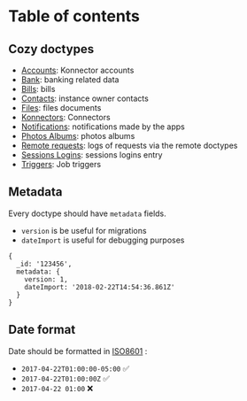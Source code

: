 Table of contents
=================

## Cozy doctypes

- [Accounts](io.cozy.accounts.md): Konnector accounts
- [Bank](io.cozy.bank.md): banking related data
- [Bills](io.cozy.bills.md): bills
- [Contacts](io.cozy.contacts.md): instance owner contacts
- [Files](io.cozy.files.md): files documents
- [Konnectors](io.cozy.konnectors): Connectors
- [Notifications](io.cozy.notifications.md): notifications made by the apps
- [Photos Albums](io.cozy.photos.albums.md): photos albums
- [Remote requests](io.cozy.remote.requests.md): logs of requests via the remote doctypes
- [Sessions Logins](io.cozy.sessions.logins.md): sessions logins entry
- [Triggers](io.cozy.triggers.md): Job triggers

## Metadata

Every doctype should have `metadata` fields.

* `version` is be useful for migrations
* `dateImport` is useful for debugging purposes

```
{
  _id: '123456',
  metadata: {
    version: 1,
    dateImport: '2018-02-22T14:54:36.861Z'
  }
}
```

## Date format

Date should be formatted in [ISO8601](https://fr.wikipedia.org/wiki/ISO_8601) :
 
* `2017-04-22T01:00:00-05:00` ✅
* `2017-04-22T01:00:00Z` ✅
* `2017-04-22 01:00` ❌
